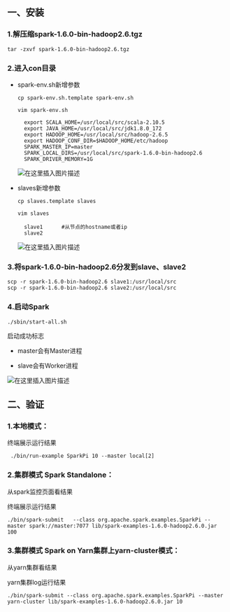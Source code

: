 ## 一、安装

### 1.解压缩spark-1.6.0-bin-hadoop2.6.tgz

	tar -zxvf spark-1.6.0-bin-hadoop2.6.tgz

### 2.进入con目录

- spark-env.sh新增参数
	
	`cp spark-env.sh.template spark-env.sh`

	`vim spark-env.sh`

		export SCALA_HOME=/usr/local/src/scala-2.10.5
		export JAVA_HOME=/usr/local/src/jdk1.8.0_172
		export HADOOP_HOME=/usr/local/src/hadoop-2.6.5
		export HADOOP_CONF_DIR=$HADOOP_HOME/etc/hadoop
		SPARK_MASTER_IP=master
		SPARK_LOCAL_DIRS=/usr/local/src/spark-1.6.0-bin-hadoop2.6
		SPARK_DRIVER_MEMORY=1G

	![在这里插入图片描述](https://img-blog.csdnimg.cn/20200411221633211.png)


- slaves新增参数

	`cp slaves.template slaves`

	`vim slaves`

		slave1		#从节点的hostname或者ip
		slave2

	![在这里插入图片描述](https://img-blog.csdnimg.cn/20200411221646912.png)

### 3.将spark-1.6.0-bin-hadoop2.6分发到slave、slave2

	scp -r spark-1.6.0-bin-hadoop2.6 slave1:/usr/local/src
	scp -r spark-1.6.0-bin-hadoop2.6 slave2:/usr/local/src

### 4.启动Spark

	./sbin/start-all.sh

启动成功标志

- master会有Master进程

- slave会有Worker进程

![在这里插入图片描述](https://img-blog.csdnimg.cn/20200411221053428.png?x-oss-process=image/watermark,type_ZmFuZ3poZW5naGVpdGk,shadow_10,text_aHR0cHM6Ly9ibG9nLmNzZG4ubmV0L0FsYmVydExpYW5nenQ=,size_16,color_FFFFFF,t_70)

## 二、验证

### 1.本地模式：

终端展示运行结果

	 ./bin/run-example SparkPi 10 --master local[2]

### 2.集群模式 Spark Standalone：
	
从spark监控页面看结果
	
终端展示运行结果

	./bin/spark-submit   --class org.apache.spark.examples.SparkPi --master spark://master:7077 lib/spark-examples-1.6.0-hadoop2.6.0.jar   100

### 3.集群模式 Spark on Yarn集群上yarn-cluster模式：
	
从yarn集群看结果

yarn集群log运行结果

	./bin/spark-submit --class org.apache.spark.examples.SparkPi --master yarn-cluster lib/spark-examples-1.6.0-hadoop2.6.0.jar 10

